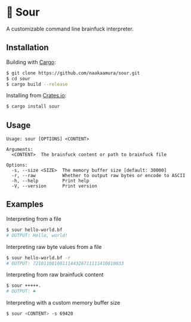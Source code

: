 # 🚀 Sour
A customizable command line brainfuck interpreter.

## Installation
Building with [Cargo](https://github.com/rust-lang/cargo/):
```sh
$ git clone https://github.com/naakaamura/sour.git
$ cd sour
$ cargo build --release
```

Installing from [Crates.io](https://crates.io):
```sh
$ cargo install sour
```
## Usage
```
Usage: sour [OPTIONS] <CONTENT>

Arguments:
  <CONTENT>  The brainfuck content or path to brainfuck file

Options:
  -s, --size <SIZE>  The memory buffer size [default: 30000]
  -r, --raw          Whether to output raw bytes or encode to ASCII
  -h, --help         Print help
  -V, --version      Print version
```

## Examples

Interpreting from a file
```sh
$ sour hello-world.bf
# OUTPUT: Hello, world!
```

Interpreting raw byte values from a file
```sh
$ sour hello-world.bf -r
# OUTPUT: 7210110810811144328711111410810033
```

Interpreting from raw brainfuck content
```sh
$ sour +++++.
# OUTPUT: ♣
```

Interpreting with a custom memory buffer size
```sh
$ sour <CONTENT> -s 69420
```
